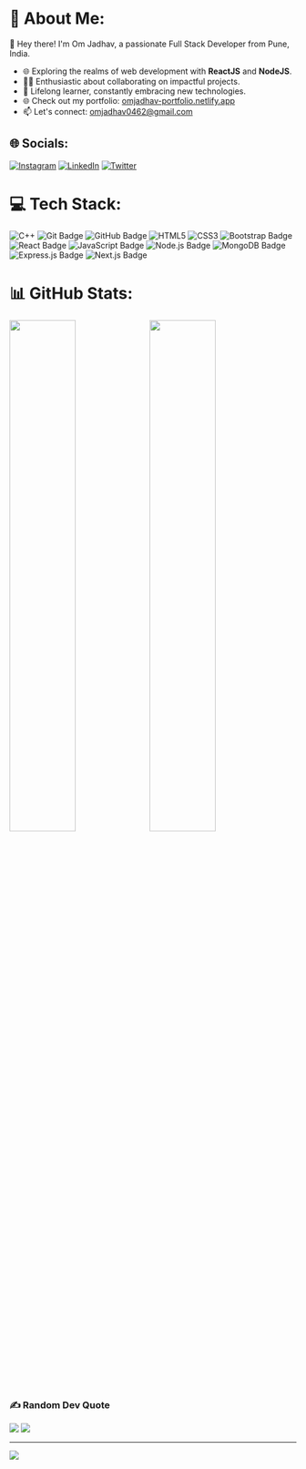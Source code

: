 # 💫 About Me:
🚀 Hey there! I'm Om Jadhav, a passionate Full Stack Developer from Pune, India.

- 🌐 Exploring the realms of web development with **ReactJS** and **NodeJS**.
- 👨‍💻 Enthusiastic about collaborating on impactful projects.
- 🌱 Lifelong learner, constantly embracing new technologies.
- 🌐 Check out my portfolio: [omjadhav-portfolio.netlify.app](https://omjadhav-portfolio.netlify.app/)
- 📫 Let's connect: [omjadhav0462@gmail.com](mailto:omjadhav0462@gmail.com)

## 🌐 Socials:
[![Instagram](https://img.shields.io/badge/Instagram-%23E4405F.svg?logo=Instagram&logoColor=white)](https://instagram.com/omjadhav5423) [![LinkedIn](https://img.shields.io/badge/LinkedIn-%230077B5.svg?logo=linkedin&logoColor=white)](https://linkedin.com/in/om-jadhav-23b4a822b) [![Twitter](https://img.shields.io/badge/Twitter-%231DA1F2.svg?logo=Twitter&logoColor=white)](https://twitter.com/omjadhav_5423) 

# 💻 Tech Stack:
![C++](https://img.shields.io/badge/c++-%2300599C.svg?style=flat&logo=c%2B%2B&logoColor=white) ![Git Badge](https://img.shields.io/badge/git-%23F05032.svg?style=flat&logo=git&logoColor=white) ![GitHub Badge](https://img.shields.io/badge/github-%23121011.svg?style=flat&logo=github&logoColor=white) ![HTML5](https://img.shields.io/badge/html5-%23E34F26.svg?style=flat&logo=html5&logoColor=white) ![CSS3](https://img.shields.io/badge/css3-%231572B6.svg?style=flat&logo=css3&logoColor=white) ![Bootstrap Badge](https://img.shields.io/badge/bootstrap-%23563D7C.svg?style=flat&logo=bootstrap&logoColor=white) ![React Badge](https://img.shields.io/badge/react-%2361DAFB.svg?style=flat&logo=react&logoColor=white) ![JavaScript Badge](https://img.shields.io/badge/javascript-%23F7DF1E.svg?style=flat&logo=javascript&logoColor=white) ![Node.js Badge](https://img.shields.io/badge/node.js-%23339933.svg?style=flat&logo=node.js&logoColor=white) ![MongoDB Badge](https://img.shields.io/badge/mongodb-%2347A248.svg?style=flat&logo=mongodb&logoColor=white) ![Express.js Badge](https://img.shields.io/badge/express.js-%23404d59.svg?style=flat&logo=express&logoColor=white)
![Next.js Badge](https://img.shields.io/badge/next.js-%23000000.svg?style=flat&logo=next.js&logoColor=white)

# 📊 GitHub Stats:

<p align:"center">
<img width="48%" src="https://github-readme-stats.vercel.app/api?username=omjadhav1&theme=tokyonight&show_icons=true"/>
<img width="48%" src="https://github-readme-streak-stats.herokuapp.com/?user=OmJadhav1&theme=tokyonight&hide_border=false"/>
</p>

### ✍️ Random Dev Quote
![](https://quotes-github-readme.vercel.app/api?type=horizontal&theme=radical)
![](https://github-readme-stats.vercel.app/api/top-langs/?username=OmJadhav1&theme=dark&hide_border=false&include_all_commits=false&count_private=false&layout=compact)

---
[![](https://visitcount.itsvg.in/api?id=OmJadhav1&icon=0&color=0)](https://visitcount.itsvg.in)

<!---
OmJadhav1/OmJadhav1 is a ✨ special ✨ repository because its `README.md` (this file) appears on your GitHub profile.
You can click the Preview link to take a look at your changes.
--->
